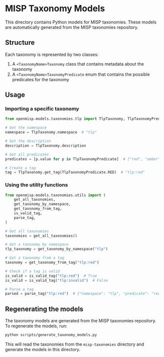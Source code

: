# MISP Taxonomy Models

This directory contains Python models for MISP taxonomies. These models are automatically generated from the MISP taxonomies repository.

## Structure

Each taxonomy is represented by two classes:
1. A `<TaxonomyName>Taxonomy` class that contains metadata about the taxonomy
2. A `<TaxonomyName>TaxonomyPredicate` enum that contains the possible predicates for the taxonomy

## Usage

### Importing a specific taxonomy

```python
from openmisp.models.taxonomies.tlp import TlpTaxonomy, TlpTaxonomyPredicate

# Get the namespace
namespace = TlpTaxonomy.namespace  # "tlp"

# Get the description
description = TlpTaxonomy.description

# Get all predicates
predicates = [p.value for p in TlpTaxonomyPredicate]  # ["red", "amber", "amber+strict", "green", "white", "clear", "ex:chr", "unclear"]

# Create a tag
tag = TlpTaxonomy.get_tag(TlpTaxonomyPredicate.RED)  # "tlp:red"
```

### Using the utility functions

```python
from openmisp.models.taxonomies.utils import (
    get_all_taxonomies,
    get_taxonomy_by_namespace,
    get_taxonomy_from_tag,
    is_valid_tag,
    parse_tag,
)

# Get all taxonomies
taxonomies = get_all_taxonomies()

# Get a taxonomy by namespace
tlp_taxonomy = get_taxonomy_by_namespace("tlp")

# Get a taxonomy from a tag
taxonomy = get_taxonomy_from_tag("tlp:red")

# Check if a tag is valid
is_valid = is_valid_tag("tlp:red")  # True
is_valid = is_valid_tag("tlp:invalid")  # False

# Parse a tag
parsed = parse_tag("tlp:red")  # {"namespace": "tlp", "predicate": "red"}
```

## Regenerating the models

The taxonomy models are generated from the MISP taxonomies repository. To regenerate the models, run:

```bash
python scripts/generate_taxonomy_models.py
```

This will read the taxonomies from the `misp-taxonomies` directory and generate the models in this directory. 